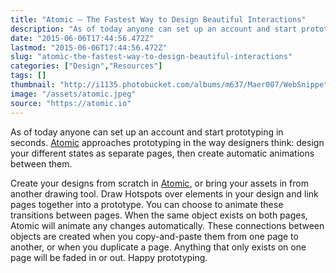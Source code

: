 ```yaml
---
title: "Atomic – The Fastest Way to Design Beautiful Interactions"
description: "As of today anyone can set up an account and start prototyping in seconds. Atomic approaches prototyping in the way designers think: design your different states as separate pages, then create automatic animations between them."
date: "2015-06-06T17:44:56.472Z"
lastmod: "2015-06-06T17:44:56.472Z"
slug: "atomic-the-fastest-way-to-design-beautiful-interactions"
categories: ["Design","Resources"]
tags: []
thumbnail: "http://i1135.photobucket.com/albums/m637/Maer007/WebSnippet/th_1433612644779_zpsumjtb25w.jpeg"
image: "/assets/atomic.jpeg"
source: "https://atomic.io"
---
```



As of today anyone can set up an account and start prototyping in seconds. [Atomic](http://webappers.cmail20.com/t/j-l-dktdyuy-bithlthdd-jr/) approaches prototyping in the way designers think: design your different states as separate pages, then create automatic animations between them.

Create your designs from scratch in [Atomic](http://webappers.cmail20.com/t/j-l-dktdyuy-bithlthdd-jy/), or bring your assets in from another drawing tool. Draw Hotspots over elements in your design and link pages together into a prototype. You can choose to animate these transitions between pages. When the same object exists on both pages, Atomic will animate any changes automatically. These connections between objects are created when you copy-and-paste them from one page to another, or when you duplicate a page. Anything that only exists on one page will be faded in or out. Happy prototyping.